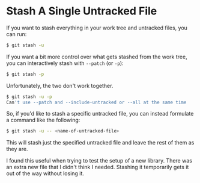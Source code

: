 # Stash A Single Untracked File

If you want to stash everything in your work tree and untracked files, you can
run:

```bash
$ git stash -u
```

If you want a bit more control over what gets stashed from the work tree, you
can interactively stash with `--patch` (or `-p`):

```bash
$ git stash -p
```

Unfortunately, the two don't work together.

```bash
$ git stash -u -p
Can't use --patch and --include-untracked or --all at the same time
```

So, if you'd like to stash a specific untracked file, you can instead formulate
a command like the following:

```bash
$ git stash -u -- <name-of-untracked-file>
```

This will stash just the specified untracked file and leave the rest of them as
they are.

I found this useful when trying to test the setup of a new library. There was
an extra new file that I didn't think I needed. Stashing it temporarily gets it
out of the way without losing it.
